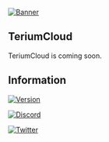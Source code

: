 [![Banner](https://i.imgur.com/xypsvWn.png)](https://terium.cloud)
## TeriumCloud
TeriumCloud is coming soon.
  	
## Information
[![Version](https://img.shields.io/badge/Terium%20Cloud%20Version-v1.0--SNAPSHOT%20(NOT%20RELEASED)-blue?style=for-the-badge&logo=appveyor)](https://terium.cloud)

[![Discord](https://img.shields.io/badge/Discord%20Server-JOIN%20NOW-%237289da?style=for-the-badge&logo=discord)](https://discord.com/invite/5VrY59sffQ)

[![Twitter](https://img.shields.io/twitter/follow/teriumcloud?color=%231DA1F2&logo=twitter&style=for-the-badge)](https://twitter.com/@teriumcloud)
